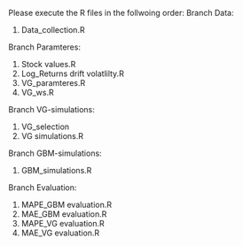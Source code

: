 Please execute the R files in the follwoing order:
Branch Data:
1. Data_collection.R

Branch Paramteres:
1. Stock values.R
2. Log_Returns drift volatlilty.R
3. VG_paramteres.R
4. VG_ws.R
   
Branch VG-simulations:
1. VG_selection
2. VG simulations.R

Branch GBM-simulations:
1. GBM_simulations.R

Branch Evaluation:
1. MAPE_GBM evaluation.R
2. MAE_GBM evaluation.R
3. MAPE_VG evaluation.R
4. MAE_VG evaluation.R

